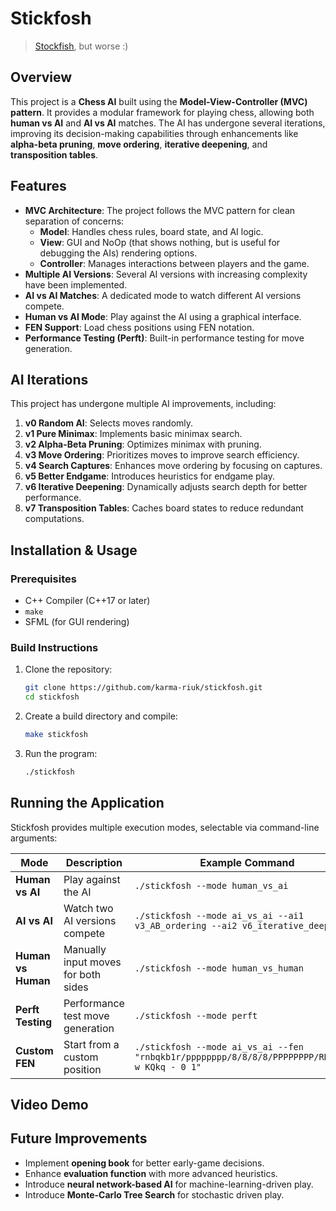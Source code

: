 # Stickfosh

> [Stockfish](https://stockfishchess.org), but worse :)

## Overview

This project is a **Chess AI** built using the **Model-View-Controller (MVC)
pattern**. It provides a modular framework for playing chess, allowing both
**human vs AI** and **AI vs AI** matches. The AI has undergone several
iterations, improving its decision-making capabilities through enhancements like
**alpha-beta pruning**, **move ordering**, **iterative deepening**, and
**transposition tables**.

## Features

- **MVC Architecture**: The project follows the MVC pattern for clean separation of concerns:
  - **Model**: Handles chess rules, board state, and AI logic.
  - **View**: GUI and NoOp (that shows nothing, but is useful for debugging the AIs) rendering options.
  - **Controller**: Manages interactions between players and the game.
- **Multiple AI Versions**: Several AI versions with increasing complexity have been implemented.
- **AI vs AI Matches**: A dedicated mode to watch different AI versions compete.
- **Human vs AI Mode**: Play against the AI using a graphical interface.
- **FEN Support**: Load chess positions using FEN notation.
- **Performance Testing (Perft)**: Built-in performance testing for move generation.

## AI Iterations

This project has undergone multiple AI improvements, including:

1. **v0 Random AI**: Selects moves randomly.
1. **v1 Pure Minimax**: Implements basic minimax search.
1. **v2 Alpha-Beta Pruning**: Optimizes minimax with pruning.
1. **v3 Move Ordering**: Prioritizes moves to improve search efficiency.
1. **v4 Search Captures**: Enhances move ordering by focusing on captures.
1. **v5 Better Endgame**: Introduces heuristics for endgame play.
1. **v6 Iterative Deepening**: Dynamically adjusts search depth for better performance.
1. **v7 Transposition Tables**: Caches board states to reduce redundant computations.

## Installation & Usage

### Prerequisites

- C++ Compiler (C++17 or later)
- `make`
- SFML (for GUI rendering)

### Build Instructions

1. Clone the repository:
   ```sh
   git clone https://github.com/karma-riuk/stickfosh.git
   cd stickfosh
   ```
1. Create a build directory and compile:
   ```sh
   make stickfosh
   ```
1. Run the program:
   ```sh
   ./stickfosh
   ```

## Running the Application

Stickfosh provides multiple execution modes, selectable via command-line arguments:

| Mode | Description | Example Command |
|------|------------|----------------|
| **Human vs AI** | Play against the AI | `./stickfosh --mode human_vs_ai` |
| **AI vs AI** | Watch two AI versions compete | `./stickfosh --mode ai_vs_ai --ai1 v3_AB_ordering --ai2 v6_iterative_deepening` |
| **Human vs Human** | Manually input moves for both sides | `./stickfosh --mode human_vs_human` |
| **Perft Testing** | Performance test move generation | `./stickfosh --mode perft` |
| **Custom FEN** | Start from a custom position | `./stickfosh --mode ai_vs_ai --fen "rnbqkb1r/pppppppp/8/8/8/8/PPPPPPPP/RNBQKB1R w KQkq - 0 1"` |

## Video Demo

<!-- [![AI vs AI Chess Match](https://img.youtube.com/vi/XXXXXXXXXX/0.jpg)](https://www.youtube.com/watch?v=XXXXXXXXXX) -->

<!-- *Click the image above to watch a video of two AI versions competing!* -->

## Future Improvements

- Implement **opening book** for better early-game decisions.
- Enhance **evaluation function** with more advanced heuristics.
- Introduce **neural network-based AI** for machine-learning-driven play.
- Introduce **Monte-Carlo Tree Search** for stochastic driven play.

